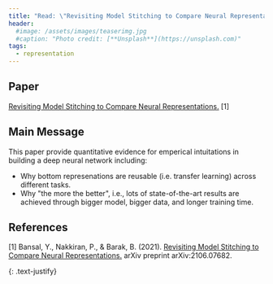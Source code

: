 ```yaml
---
title: "Read: \"Revisiting Model Stitching to Compare Neural Representations\" "
header:
  #image: /assets/images/teaserimg.jpg
  #caption: "Photo credit: [**Unsplash**](https://unsplash.com)"
tags: 
  - representation
---
```


## Paper
[Revisiting Model Stitching to Compare Neural Representations.](https://arxiv.org/pdf/2106.07682.pdf) [1]

## Main Message 
This paper provide quantitative evidence for emperical intuitations in building a deep neural network including:
- Why bottom represenations are reusable (i.e. transfer learning) across different tasks.
- Why "the more the better", i.e., lots of state-of-the-art results are achieved through bigger model, bigger data, and longer training time.

## References
[1] Bansal, Y., Nakkiran, P., & Barak, B. (2021). [Revisiting Model Stitching to Compare Neural Representations.](https://arxiv.org/pdf/2106.07682.pdf) arXiv preprint arXiv:2106.07682.


{: .text-justify}